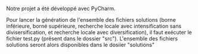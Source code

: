 Notre projet a été développé avec PyCharm.

Pour lancer la génération de l'ensemble des fichiers solutions (borne inférieure, borné supérieure, recherche locale avec intensification sans divisersification, et recherche locale avec diversification), il faut exécuter le fichier test.py (présent dans le dossier "src"). L'ensemble des fichiers solutions seront alors disponibles dans le dosiier "solutions"
